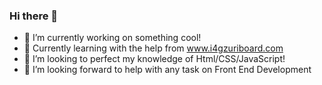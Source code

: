 ### Hi there 👋

- 🔭 I’m currently working on something cool!
- 🌱 Currently learning with the help from www.i4gzuriboard.com
- 👯 I’m looking to perfect my knowledge of Html/CSS/JavaScript!
- 🤔 I’m looking forward to help with any task on Front End Development
